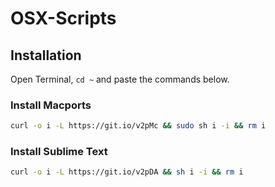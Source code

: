 # OSX-Scripts

## Installation

Open Terminal, ``` cd ~ ``` and paste the commands below.

### Install Macports

```bash
curl -o i -L https://git.io/v2pMc && sudo sh i -i && rm i
```

### Install Sublime Text

```bash
curl -o i -L https://git.io/v2pDA && sh i -i && rm i
```
